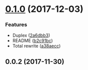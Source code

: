<a name="0.1.0"></a>
# [0.1.0](https://github.com/mkg20001/pull-redirectable/compare/v0.0.2...v0.1.0) (2017-12-03)


### Features

* Duplex ([2a6dbb3](https://github.com/mkg20001/pull-redirectable/commit/2a6dbb3))
* README ([b2c91bc](https://github.com/mkg20001/pull-redirectable/commit/b2c91bc))
* Total rewrite ([a38aecc](https://github.com/mkg20001/pull-redirectable/commit/a38aecc))



<a name="0.0.2"></a>
## 0.0.2 (2017-11-30)



